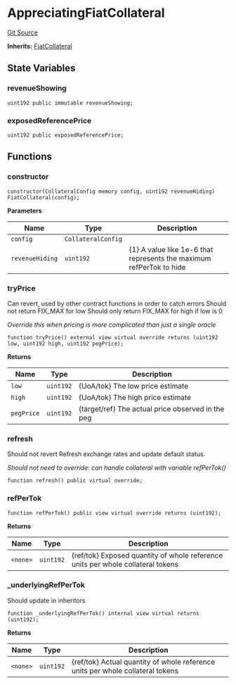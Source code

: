# AppreciatingFiatCollateral
[Git Source](https://github.com/larrythecucumber321/protocol/blob/77d337b8595ba96d069ded321419b36a61984170/contracts/plugins/assets/AppreciatingFiatCollateral.sol)

**Inherits:**
[FiatCollateral](/tools/docgen/src/contracts/plugins/assets/FiatCollateral.sol/contract.FiatCollateral.md)


## State Variables
### revenueShowing

```solidity
uint192 public immutable revenueShowing;
```


### exposedReferencePrice

```solidity
uint192 public exposedReferencePrice;
```


## Functions
### constructor


```solidity
constructor(CollateralConfig memory config, uint192 revenueHiding) FiatCollateral(config);
```
**Parameters**

|Name|Type|Description|
|----|----|-----------|
|`config`|`CollateralConfig`||
|`revenueHiding`|`uint192`|{1} A value like 1e-6 that represents the maximum refPerTok to hide|


### tryPrice

Can revert, used by other contract functions in order to catch errors
Should not return FIX_MAX for low
Should only return FIX_MAX for high if low is 0

*Override this when pricing is more complicated than just a single oracle*


```solidity
function tryPrice() external view virtual override returns (uint192 low, uint192 high, uint192 pegPrice);
```
**Returns**

|Name|Type|Description|
|----|----|-----------|
|`low`|`uint192`|{UoA/tok} The low price estimate|
|`high`|`uint192`|{UoA/tok} The high price estimate|
|`pegPrice`|`uint192`|{target/ref} The actual price observed in the peg|


### refresh

Should not revert
Refresh exchange rates and update default status.

*Should not need to override: can handle collateral with variable refPerTok()*


```solidity
function refresh() public virtual override;
```

### refPerTok


```solidity
function refPerTok() public view virtual override returns (uint192);
```
**Returns**

|Name|Type|Description|
|----|----|-----------|
|`<none>`|`uint192`|{ref/tok} Exposed quantity of whole reference units per whole collateral tokens|


### _underlyingRefPerTok

Should update in inheritors


```solidity
function _underlyingRefPerTok() internal view virtual returns (uint192);
```
**Returns**

|Name|Type|Description|
|----|----|-----------|
|`<none>`|`uint192`|{ref/tok} Actual quantity of whole reference units per whole collateral tokens|


